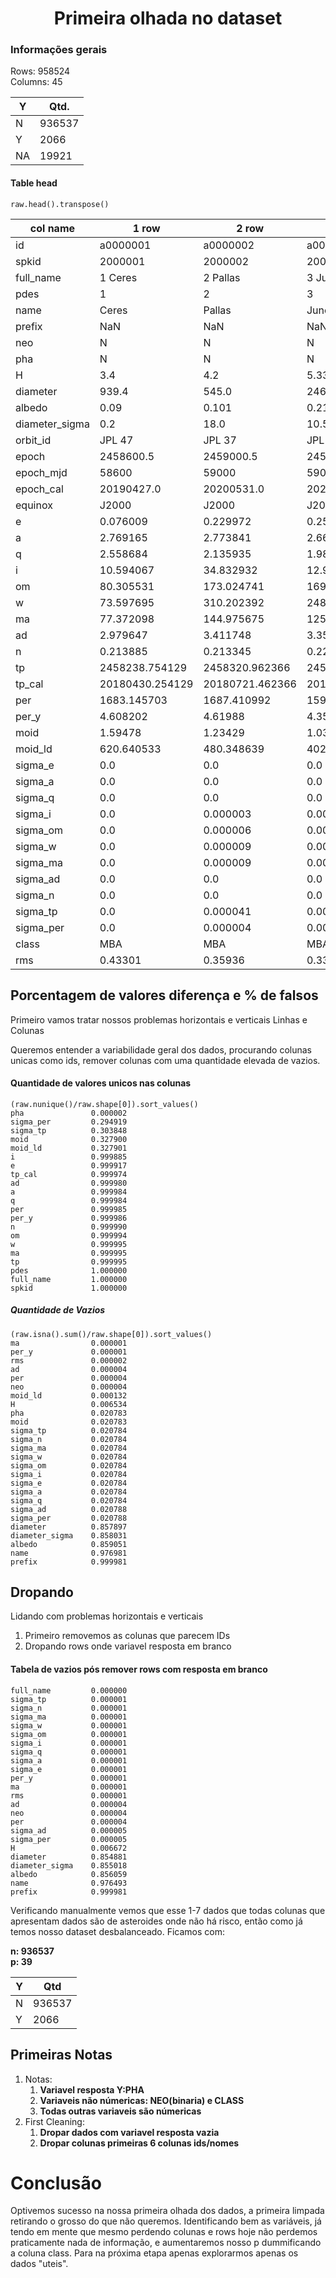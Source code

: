 <h1 style="text-align: center;">Primeira olhada no dataset</h1>

### Informações gerais

Rows: 958524  
Columns: 45

| Y   | Qtd.   |
| --- | ------ |
| N   | 936537 |
| Y   | 2066   |
| NA  | 19921  |

#### Table head

    raw.head().transpose()

| col name       | 1 row           | 2 row           | 3 row          |
| -------------- | --------------- | --------------- | -------------- |
| id             | a0000001        | a0000002        | a0000003       |
| spkid          | 2000001         | 2000002         | 2000003        |
| full_name      | 1 Ceres         | 2 Pallas        | 3 Juno         |
| pdes           | 1               | 2               | 3              |
| name           | Ceres           | Pallas          | Juno           |
| prefix         | NaN             | NaN             | NaN            |
| neo            | N               | N               | N              |
| pha            | N               | N               | N              |
| H              | 3.4             | 4.2             | 5.33           |
| diameter       | 939.4           | 545.0           | 246.596        |
| albedo         | 0.09            | 0.101           | 0.214          |
| diameter_sigma | 0.2             | 18.0            | 10.594         |
| orbit_id       | JPL 47          | JPL 37          | JPL 112        |
| epoch          | 2458600.5       | 2459000.5       | 2459000.5      |
| epoch_mjd      | 58600           | 59000           | 59000          |
| epoch_cal      | 20190427.0      | 20200531.0      | 20200531.0     |
| equinox        | J2000           | J2000           | J2000          |
| e              | 0.076009        | 0.229972        | 0.256936       |
| a              | 2.769165        | 2.773841        | 2.668285       |
| q              | 2.558684        | 2.135935        | 1.982706       |
| i              | 10.594067       | 34.832932       | 12.991043      |
| om             | 80.305531       | 173.024741      | 169.851482     |
| w              | 73.597695       | 310.202392      | 248.066193     |
| ma             | 77.372098       | 144.975675      | 125.435355     |
| ad             | 2.979647        | 3.411748        | 3.353865       |
| n              | 0.213885        | 0.213345        | 0.226129       |
| tp             | 2458238.754129  | 2458320.962366  | 2458445.79219  |
| tp_cal         | 20180430.254129 | 20180721.462366 | 20181123.29219 |
| per            | 1683.145703     | 1687.410992     | 1592.013769    |
| per_y          | 4.608202        | 4.61988         | 4.358696       |
| moid           | 1.59478         | 1.23429         | 1.03429        |
| moid_ld        | 620.640533      | 480.348639      | 402.514639     |
| sigma_e        | 0.0             | 0.0             | 0.0            |
| sigma_a        | 0.0             | 0.0             | 0.0            |
| sigma_q        | 0.0             | 0.0             | 0.0            |
| sigma_i        | 0.0             | 0.000003        | 0.000003       |
| sigma_om       | 0.0             | 0.000006        | 0.000017       |
| sigma_w        | 0.0             | 0.000009        | 0.000018       |
| sigma_ma       | 0.0             | 0.000009        | 0.000008       |
| sigma_ad       | 0.0             | 0.0             | 0.0            |
| sigma_n        | 0.0             | 0.0             | 0.0            |
| sigma_tp       | 0.0             | 0.000041        | 0.000035       |
| sigma_per      | 0.0             | 0.000004        | 0.000003       |
| class          | MBA             | MBA             | MBA            |
| rms            | 0.43301         | 0.35936         | 0.33848        |

## Porcentagem de valores diferença e % de falsos

Primeiro vamos tratar nossos problemas horizontais e verticais
Linhas e Colunas

Queremos entender a variabilidade geral dos dados, procurando colunas unicas como ids, remover colunas com uma quantidade elevada de vazios.

#### Quantidade de valores unicos nas colunas

    (raw.nunique()/raw.shape[0]).sort_values()
    pha               0.000002
    sigma_per         0.294919
    sigma_tp          0.303848
    moid              0.327900
    moid_ld           0.327901
    i                 0.999885
    e                 0.999917
    tp_cal            0.999974
    ad                0.999980
    a                 0.999984
    q                 0.999984
    per               0.999985
    per_y             0.999986
    n                 0.999990
    om                0.999994
    w                 0.999995
    ma                0.999995
    tp                0.999995
    pdes              1.000000
    full_name         1.000000
    spkid             1.000000

##### Quantidade de Vazios

    (raw.isna().sum()/raw.shape[0]).sort_values()
    ma                0.000001
    per_y             0.000001
    rms               0.000002
    ad                0.000004
    per               0.000004
    neo               0.000004
    moid_ld           0.000132
    H                 0.006534
    pha               0.020783
    moid              0.020783
    sigma_tp          0.020784
    sigma_n           0.020784
    sigma_ma          0.020784
    sigma_w           0.020784
    sigma_om          0.020784
    sigma_i           0.020784
    sigma_e           0.020784
    sigma_a           0.020784
    sigma_q           0.020784
    sigma_ad          0.020788
    sigma_per         0.020788
    diameter          0.857897
    diameter_sigma    0.858031
    albedo            0.859051
    name              0.976981
    prefix            0.999981

## Dropando

Lidando com problemas horizontais e verticais

1. Primeiro removemos as colunas que parecem IDs
2. Dropando rows onde variavel resposta em branco

#### Tabela de vazios pós remover rows com resposta em branco

    full_name         0.000000
    sigma_tp          0.000001
    sigma_n           0.000001
    sigma_ma          0.000001
    sigma_w           0.000001
    sigma_om          0.000001
    sigma_i           0.000001
    sigma_q           0.000001
    sigma_a           0.000001
    sigma_e           0.000001
    per_y             0.000001
    ma                0.000001
    rms               0.000001
    ad                0.000004
    neo               0.000004
    per               0.000004
    sigma_ad          0.000005
    sigma_per         0.000005
    H                 0.006672
    diameter          0.854881
    diameter_sigma    0.855018
    albedo            0.856059
    name              0.976493
    prefix            0.999981

Verificando manualmente vemos que esse 1-7 dados que todas colunas que apresentam dados são de asteroides onde não há risco, então como já temos nosso dataset desbalanceado. Ficamos com:

**n: 936537  
p: 39**

| Y   | Qtd    |
| --- | ------ |
| N   | 936537 |
| Y   | 2066   |

## Primeiras Notas

1. Notas:
   1. **Variavel resposta Y:PHA**
   2. **Variaveis não númericas: NEO(binaria) e CLASS**
   3. **Todas outras variaveis são númericas**
2. First Cleaning:
   1. **Dropar dados com variavel resposta vazia**
   2. **Dropar colunas primeiras 6 colunas ids/nomes**

# Conclusão

Optivemos sucesso na nossa primeira olhada dos dados, a primeira limpada retirando o grosso do que não queremos. Identificando bem as variáveis, já tendo em mente que mesmo perdendo colunas e rows hoje não perdemos praticamente nada de informação, e aumentaremos nosso p dummificando a coluna class.
Para na próxima etapa apenas explorarmos apenas os dados "uteis".
